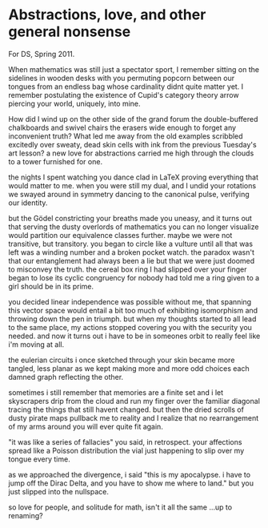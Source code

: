# Abstractions, love, and other general nonsense

For DS, Spring 2011.

When mathematics was still just a spectator sport,
I remember sitting on the sidelines in wooden desks with you
permuting popcorn between our tongues from an endless bag
whose cardinality didnt quite matter yet.
I remember postulating the existence of
Cupid's category theory arrow
piercing your world, uniquely, into mine.

How did I wind up on the other side of the grand forum
the double-buffered chalkboards and swivel chairs
the erasers wide enough to forget any inconvenient truth?
What led me away from the old examples scribbled
excitedly over sweaty, dead skin cells
with ink from the previous Tuesday's art lesson?
a new love for abstractions carried me high through the clouds
to a tower furnished for one.

the nights I spent watching you dance
clad in LaTeX
proving everything that would matter to me.
when you were still my dual,
and I undid your rotations
we swayed around in symmetry
dancing to the canonical pulse,
verifying our identity.

but the Gödel constricting your breaths
made you uneasy,
and it turns out that serving the dusty overlords
of mathematics you can no longer visualize
would partition our equivalence classes further.
maybe we were not transitive, but transitory.
you began to circle like a vulture
until all that was left was a winding number
and a broken pocket watch.
the paradox wasn't that our entanglement had always been a lie
but that we were just doomed to misconvey the truth.
the cereal box ring I had slipped over your finger
began to lose its cyclic congruency
for nobody had told me a ring given to a girl
should be in its prime.

you decided linear independence was possible without me,
that spanning this vector space would entail
a bit too much of exhibiting isomorphism
and throwing down the pen in triumph.
but when my thoughts started to all lead to the same place,
my actions stopped covering you with the security you needed.
and now it turns out
i have to be in someones orbit to really feel like i'm moving at all.

the eulerian circuits i once sketched through your skin
became more tangled, less planar
as we kept making more and more odd choices
each damned graph reflecting the other.

sometimes i still remember that memories are a finite set
and i let skyscrapers drip from the cloud
and run my finger over the familiar diagonal
tracing the things that still havent changed.
but then the dried scrolls of dusty pirate maps
pullback me to reality
and I realize that no rearrangement of my arms around you
will ever quite fit again.

"it was like a series of fallacies"
you said, in retrospect.
your affections spread like a Poisson distribution
the vial just happening to slip over my tongue
every time.

as we approached the divergence,
i said "this is my apocalypse.
i have to jump off the Dirac Delta,
and you have to show me where to land."
but you just slipped into the nullspace.

so love for people, and solitude for math, isn't it all the same
...up to renaming?
